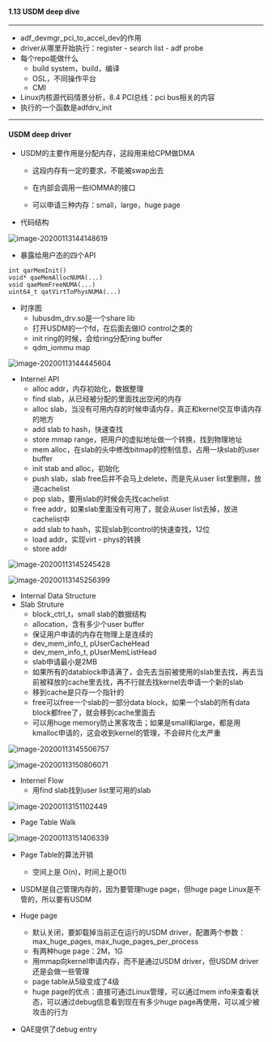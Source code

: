 #### 1.13 USDM deep dive

---

* adf_devmgr_pci_to_accel_dev的作用
* driver从哪里开始执行：register - search list - adf probe
* 每个repo能做什么
  * build system，build，编译
  * OSL，不同操作平台
  * CMI
* Linux内核源代码情景分析，8.4 PCI总线：pci bus相关的内容
* 执行的一个函数是adfdrv_init

----

#### USDM deep driver

* USDM的主要作用是分配内存，这段用来给CPM做DMA

  * 这段内存有一定的要求，不能被swap出去
  * 在内部会调用一些IOMMA的接口

  * 可以申请三种内存：small，large，huge page

* 代码结构

![image-20200113144148619](C:\Users\xinweiwa\AppData\Roaming\Typora\typora-user-images\image-20200113144148619.png)

* 暴露给用户态的四个API

```
int qarMemInit()
void* qaeMemAllocNUMA(...)
void qaeMemFreeNUMA(...)
uint64_t qatVirtToPhysNUMA(...)
```

* 时序图
  * lubusdm_drv.so是一个share lib
  * 打开USDM的一个fd，在后面去做IO control之类的
  * init ring的时候，会给ring分配ring buffer
  * qdm_iommu map

![image-20200113144445604](C:\Users\xinweiwa\AppData\Roaming\Typora\typora-user-images\image-20200113144445604.png)

* Internel API
  * alloc addr，内存初始化，数据整理
  * find slab，从已经被分配的里面找出空闲的内存
  * alloc slab，当没有可用内存的时候申请内存，真正和kernel交互申请内存的地方
  * add slab to hash，快速查找
  * store mmap range，把用户的虚拟地址做一个转换，找到物理地址
  * mem alloc，在slab的头中修改bitmap的控制信息，占用一块slab的user buffer
  * init stab and alloc，初始化
  * push slab，slab free后并不会马上delete，而是先从user list里删除，放进cachelist
  * pop slab，要用slab的时候会先找cachelist
  * free addr，如果slab里面没有可用了，就会从user list去掉，放进cachelist中
  * add slab to hash，实现slab到control的快速查找，12位
  * load addr，实现virt - phys的转换
  * store addr

![image-20200113145245428](C:\Users\xinweiwa\AppData\Roaming\Typora\typora-user-images\image-20200113145245428.png)

![image-20200113145256399](C:\Users\xinweiwa\AppData\Roaming\Typora\typora-user-images\image-20200113145256399.png)

* Internal Data Structure
* Slab Struture
  * block_ctrl_t，small slab的数据结构
  * allocation，含有多少个user buffer
  * 保证用户申请的内存在物理上是连续的
  * dev_mem_info_t,  pUserCacheHead
  * dev_mem_info_t,  pUserMemListHead
  * slab申请最小是2MB
  * 如果所有的datablock申请满了，会先去当前被使用的slab里去找，再去当前被释放的cache里去找，再不行就去找kernel去申请一个新的slab
  * 移到cache是只存一个指针的
  * free可以free一个slab的一部分data block，如果一个slab的所有data block都free了，就会移到cache里面去
  * 可以用huge memory防止黑客攻击；如果是small和large，都是用kmalloc申请的，这会收到kernel的管理，不会碎片化太严重

![image-20200113145506757](C:\Users\xinweiwa\AppData\Roaming\Typora\typora-user-images\image-20200113145506757.png)

![image-20200113150806071](C:\Users\xinweiwa\AppData\Roaming\Typora\typora-user-images\image-20200113150806071.png)

* Internel Flow
  * 用find slab找到user list里可用的slab

![image-20200113151102449](C:\Users\xinweiwa\AppData\Roaming\Typora\typora-user-images\image-20200113151102449.png)

* Page Table Walk

![image-20200113151406339](C:\Users\xinweiwa\AppData\Roaming\Typora\typora-user-images\image-20200113151406339.png)

* Page Table的算法开销
  * 空间上是 O(n)，时间上是O(1)
* USDM是自己管理内存的，因为要管理huge page，但huge page Linux是不管的，所以要有USDM
* Huge page
  * 默认关闭，要卸载掉当前正在运行的USDM driver，配置两个参数：max_huge_pages, max_huge_pages_per_process
  * 有两种huge page：2M，1G
  * 用mmap向kernel申请内存，而不是通过USDM driver，但USDM driver还是会做一些管理
  * page table从5级变成了4级
  * huge page的优点：直接可通过Linux管理，可以通过mem info来查看状态，可以通过debug信息看到现在有多少huge page再使用，可以减少被攻击的行为

* QAE提供了debug entry

